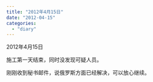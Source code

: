 ```yaml
---
title: "2012年4月15日"
date: "2012-04-15"
categories: 
  - "diary"
---
```


2012年4月15日

施工第一天结束，同时没发现可疑人员。

刚刚收到秘书邮件，说俄罗斯方面已经解决，可以放心继续。
